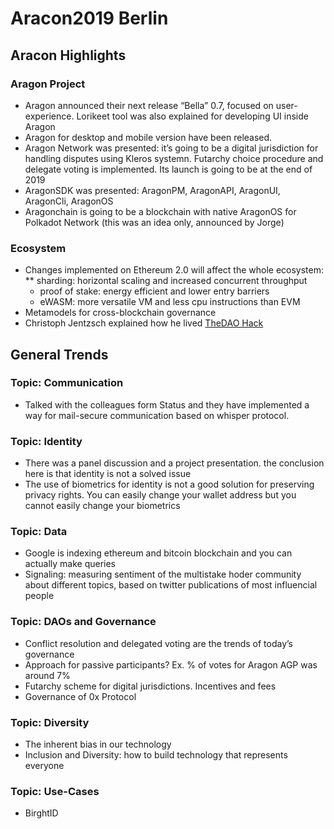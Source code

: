 # Aracon2019 Berlin
## Aracon Highlights 
### Aragon Project
* Aragon announced their next release “Bella” 0.7, focused on user-experience. Lorikeet tool was also explained for developing UI inside Aragon
* Aragon for desktop and mobile version have been released. 
* Aragon Network was presented: it’s going to be a digital jurisdiction for handling disputes using Kleros systemn. Futarchy choice procedure and delegate voting is implemented. Its launch is going to be at the end of 2019
* AragonSDK was presented: AragonPM, AragonAPI, AragonUI, AragonCli, AragonOS
* Aragonchain is going to be a blockchain with native AragonOS for Polkadot Network (this was an idea only, announced by Jorge)
### Ecosystem
* Changes implemented on Ethereum 2.0 will affect the whole ecosystem:
	** sharding: horizontal scaling and increased concurrent throughput
	* proof of stake: energy efficient and lower entry barriers
	* eWASM: more versatile VM and less cpu instructions than EVM
* Metamodels for cross-blockchain governance
* Christoph Jentzsch explained how he lived [TheDAO Hack](https://blog.slock.it/the-history-of-the-dao-and-lessons-learned-d06740f8cfa5)
## General Trends
### Topic: Communication
* Talked with the colleagues form Status and they have implemented a way for mail-secure communication based on whisper protocol.
### Topic: Identity
* There was a panel discussion and a project presentation. the conclusion here is that identity is not a solved issue
* The use of biometrics for identity is not a good solution for preserving privacy rights. You can easily change your wallet address but you cannot easily change your biometrics
### Topic: Data
* Google is indexing ethereum and bitcoin blockchain and you can actually make queries 
* Signaling: measuring sentiment of the multistake hoder community about different topics, based on twitter publications of most influencial people
### Topic: DAOs and Governance
* Conflict resolution and delegated voting are the trends of today’s governance
* Approach for passive participants? Ex. % of votes for Aragon AGP was around 7%
* Futarchy scheme for digital jurisdictions. Incentives and fees
* Governance of 0x Protocol
### Topic: Diversity
* The inherent bias in our technology
* Inclusion and Diversity: how to build technology that represents everyone
### Topic: Use-Cases
* BirghtID








